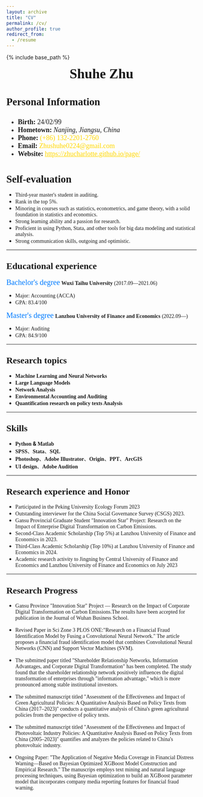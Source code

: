 ```yaml
---
layout: archive
title: "CV"
permalink: /cv/
author_profile: true
redirect_from:
  - /resume
---
```


{% include base_path %}

<div style="text-align: center;">
  <span style="font-size: 36px; font-family: Times New Roman; font-weight: bold;">Shuhe Zhu</span>
</div>

<div style="display: flex; justify-content: space-between; align-items: flex-start;">
  <div style="font-size: 18px; font-family: Times New Roman;">
    <h3 style="font-size: 27px;">Personal Information</h3>
    <ul>
      <li><strong>Birth:</strong> 24/02/99</li>
      <li><strong>Hometown:</strong> <em>Nanjing, Jiangsu, China</em></li>
      <li><strong>Phone:</strong> <span style="color: #FFD700;">(+86) 132-2201-2760</span></li>
      <li><strong>Email:</strong> <span style="color: #FFD700;">Zhushuhe0224@gmail.com</span></li>
      <li><strong>Website:</strong> <a href="https://zhucharlotte.github.io/page/" style="color: #FFD700;">https://zhucharlotte.github.io/page/</a></li>
    </ul>
  </div> 
  </div>

### <span style="font-size: 27px; font-family: Times New Roman;">Self-evaluation</span>
* <span style="font-family: Georgia;">Third-year master's student in auditing.</span>
* <span style="font-family: Georgia;">Rank in the top 5%.</span>
* <span style="font-family: Georgia;">Minoring in courses such as statistics, econometrics, and game theory, with a solid foundation in statistics and economics.</span>
* <span style="font-family: Georgia;">Strong learning ability and a passion for research.</span>
* <span style="font-family: Georgia;">Proficient in using Python, Stata, and other tools for big data modeling and statistical analysis.</span>
* <span style="font-family: Georgia;">Strong communication skills, outgoing and optimistic.</span>

---

## <span style="font-size: 24px; font-family: Times New Roman;">Educational experience</span>

<span style="font-size: 20px;color: #007BFF; font-family: Georgia;">Bachelor's degree</span>
**<span style="font-family: Georgia;">Wuxi Taihu University</span>**<span style="font-family: Georgia;"> (2017.09—2021.06)</span><br>
* <span style="font-family: Georgia;">Major: Accounting (ACCA)</span><br>
* <span style="font-family: Georgia;">GPA: 83.4/100</span><br>

<span style="font-size: 20px;color: #007BFF; font-family: Georgia;">Master's degree</span>
**<span style="font-family: Georgia;">Lanzhou University of Finance and Economics</span>** <span style="font-family: Georgia;">(2022.09—)</span><br>
* <span style="font-family: Georgia;">Major: Auditing</span><br>
* <span style="font-family: Georgia;">GPA: 84.9/100</span>

---

## <span style="font-size: 24px; font-family:  Times New Roman;">Research topics</span>
- **<span style="font-family: Georgia;">Machine Learning and Neural Networks</span>**<span style="font-family: Georgia;">
- **<span style="font-family: Georgia;">Large Language Models</span>** <span style="font-family: Georgia;">
- **<span style="font-family: Georgia;">Network Analysis</span>**<span style="font-family: Georgia;">
- **<span style="font-family: Georgia;">Environmental Accounting and Auditing</span>**<span style="font-family: Georgia;">
- **<span style="font-family: Georgia;">Quantification research on policy texts Analysis</span>**<span style="font-family: Georgia;">

---

## <span style="font-size: 24px; font-family: Times New Roman;">Skills</span>
* **<span style="font-family: Georgia;">Python</span> & <span style="font-family: Georgia;">Matlab</span>**
* **<span style="font-family: Georgia;">SPSS</span>**、**<span style="font-family: Georgia;">Stata</span>**、**<span style="font-family: Georgia;">SQL</span>**
* **<span style="font-family: Georgia;">Photoshop</span>**、**<span style="font-family: Georgia;">Adobe Illustrator</span>**、**<span style="font-family: Georgia;">Origin</span>**、**<span style="font-family: Georgia;">PPT</span>**、**<span style="font-family: Georgia;">ArcGIS</span>**
* **<span style="font-family: Georgia;">UI design</span>**、**<span style="font-family: Georgia;">Adobe Audition</span>**



---

## <span style="font-size: 24px; font-family: Times New Roman;">Research  experience and Honor</span>

* <span style="font-family: Georgia;">Participated in the Peking University Ecology Forum 2023</span>
* <span style="font-family: Georgia;">Outstanding interviewer for the China Social Governance Survey (CSGS) 2023.</span>
* <span style="font-family: Georgia;">Gansu Provincial Graduate Student "Innovation Star" Project: Research on the Impact of Enterprise Digital Transformation on Carbon Emissions.</span>
* <span style="font-family: Georgia;">Second-Class Academic Scholarship (Top 5%) at Lanzhou University of Finance and Economics in 2023.</span>
* <span style="font-family: Georgia;">Third-Class Academic Scholarship (Top 10%) at Lanzhou University of Finance and Economics in 2024.</span>
* <span style="font-family: Georgia;">Academic research activity to Jingning by Central University of Finance and Economics and Lanzhou University of Finance and Economics on July 2023</span>

---

## <span style="font-size: 24px;font-family: Times New Roman;">Research Progress</span>

* <span style="font-family: Georgia;">Gansu Province "Innovation Star" Project — Research on the Impact of Corporate Digital Transformation on Carbon Emissions.The results have been accepted for publication in the Journal of Wuhan Business School.
</span>

* <span style="font-family: Georgia;">Revised Paper in Sci Zone 3 PLOS ONE:"Research on a Financial Fraud Identification Model by Fusing a Convolutional Neural Network." The article proposes a financial fraud identification model that combines Convolutional Neural Networks (CNN) and Support Vector Machines (SVM). </span>

* <span style="font-family: Georgia;">The submitted paper titled "Shareholder Relationship Networks, Information Advantages, and Corporate Digital Transformation" has been completed. The study found that the shareholder relationship network positively influences the digital transformation of enterprises through "information advantage," which is more pronounced among stable institutional investors.</span>

* <span style="font-family: Georgia;">The submitted manuscript titled "Assessment of the Effectiveness and Impact of Green Agricultural Policies: A Quantitative Analysis Based on Policy Texts from China (2017–2023)" conducts a quantitative analysis of China's green agricultural policies from the perspective of policy texts.</span>

* <span style="font-family: Georgia;">The submitted manuscript titled "Assessment of the Effectiveness and Impact of Photovoltaic Industry Policies: A Quantitative Analysis Based on Policy Texts from China (2005–2023)" quantifies and analyzes the policies related to China's photovoltaic industry.</span>

* <span style="font-family: Georgia;">Ongoing Paper: "The Application of Negative Media Coverage in Financial Distress Warning—Based on Bayesian Optimized XGBoost Model Construction and Empirical Research." The manuscrips employs text mining and natural language processing techniques, using Bayesian optimization to build an XGBoost parameter model that incorporates company media reporting features for financial fraud warning.</span>
